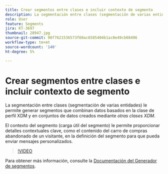 ```yaml
---
title: Crear segmentos entre clases e incluir contexto de segmento
description: La segmentación entre clases (segmentación de varias entidades) le permite generar segmentos que combinan datos basados en la clase de perfil XDM y en conjuntos de datos creados con otras clases XDM. El contexto del segmento (carga útil del segmento) le permite proporcionar detalles contextuales clave, como el contenido del carro de compras abandonado de un visitante, en la definición del segmento para que pueda enviar mensajes personalizados.
role: User
feature: Segments
jira: KT-3697
thumbnail: 28947.jpg
source-git-commit: 90f7621536573f60ac6585404b1ac0e49cb08496
workflow-type: tm+mt
source-wordcount: '140'
ht-degree: 5%

---
```



# Crear segmentos entre clases e incluir contexto de segmento

La segmentación entre clases (segmentación de varias entidades) le permite generar segmentos que combinan datos basados en la clase de perfil XDM y en conjuntos de datos creados mediante *otras clases XDM*.

El contexto del segmento (carga útil del segmento) le permite proporcionar detalles contextuales clave, como el contenido del carro de compras abandonado de un visitante, en la definición del segmento para que pueda enviar mensajes personalizados.
>[!VIDEO](https://video.tv.adobe.com/v/28947?quality=12&learn=on)

Para obtener más información, consulte la [Documentación del Generador de segmentos](https://experienceleague.adobe.com/docs/experience-platform/segmentation/ui/segment-builder.html?lang=es).

